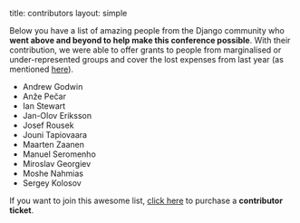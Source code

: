 title: contributors
layout: simple

Below you have a list of amazing people from the Django community who **went above and beyond to help make this conference possible**. With their contribution, we were able to offer grants to people from marginalised or under-represented groups and cover the lost expenses from last year (as mentioned [here](/about/tickets/)).

- Andrew Godwin
- Anže Pečar
- Ian Stewart
- Jan-Olov Eriksson
- Josef Rousek
- Jouni Tapiovaara
- Maarten Zaanen
- Manuel Seromenho
- Miroslav Georgiev
- Moshe Nahmias
- Sergey Kolosov

If you want to join this awesome list, [click here](/about/tickets/) to purchase a **contributor ticket**.
